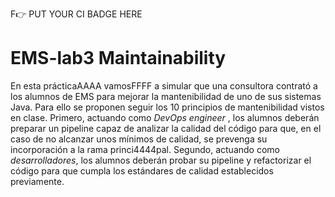 F:point_right: PUT YOUR CI BADGE HERE

# EMS-lab3 Maintainability

En esta prácticaAAAA vamosFFFF a simular que una consultora contrató a los alumnos de EMS para mejorar la mantenibilidad de uno de sus sistemas Java. Para ello se proponen seguir los 10 principios de mantenibilidad vistos en clase. Primero, actuando como *DevOps engineer* , los alumnos deberán preparar un pipeline capaz de analizar la calidad del código para que, en el caso de no alcanzar unos mínimos de calidad, se prevenga su incorporación a la rama princi4444pal. Segundo, actuando como *desarrolladores*, los alumnos deberán probar su pipeline y refactorizar el código para que cumpla los estándares de calidad establecidos previamente. 
